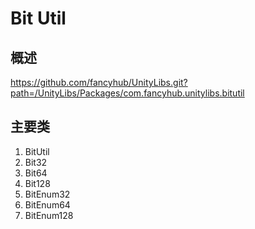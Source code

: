 

# Bit Util 


## 概述
  https://github.com/fancyhub/UnityLibs.git?path=/UnityLibs/Packages/com.fancyhub.unitylibs.bitutil

  
## 主要类
1. BitUtil
2. Bit32
3. Bit64
4. Bit128
5. BitEnum32<Enum>
6. BitEnum64<Enum>
6. BitEnum128<Enum>